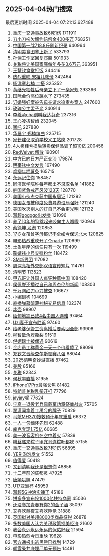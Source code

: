 ## 2025-04-04热门搜索 
最后更新时间 2025-04-04 07:21:13.627488 
1. [重庆一交通事故致6死1伤](https://s.weibo.com/weibo?q=%23%E9%87%8D%E5%BA%86%E4%B8%80%E4%BA%A4%E9%80%9A%E4%BA%8B%E6%95%85%E8%87%B46%E6%AD%BB1%E4%BC%A4%23&t=31&band_rank=1&Refer=top) 1711911
1. [刀小刀拖欠解约赔偿金400多万](https://s.weibo.com/weibo?q=%23%E5%88%80%E5%B0%8F%E5%88%80%E6%8B%96%E6%AC%A0%E8%A7%A3%E7%BA%A6%E8%B5%94%E5%81%BF%E9%87%91400%E5%A4%9A%E4%B8%87%23&t=31&band_rank=2&Refer=top) 768251
1. [中国第一胖718.8斤刷新纪录](https://s.weibo.com/weibo?q=%23%E4%B8%AD%E5%9B%BD%E7%AC%AC%E4%B8%80%E8%83%96718.8%E6%96%A4%E5%88%B7%E6%96%B0%E7%BA%AA%E5%BD%95%23&t=31&band_rank=5&Refer=top) 640964
1. [清明美食图鉴上新了](https://s.weibo.com/weibo?q=%23%E6%B8%85%E6%98%8E%E7%BE%8E%E9%A3%9F%E5%9B%BE%E9%89%B4%E4%B8%8A%E6%96%B0%E4%BA%86%23&t=31&band_rank=3&Refer=top) 533793
1. [孙俪工作室回复邓超](https://s.weibo.com/weibo?q=%23%E5%AD%99%E4%BF%AA%E5%B7%A5%E4%BD%9C%E5%AE%A4%E5%9B%9E%E5%A4%8D%E9%82%93%E8%B6%85%23&t=31&band_rank=4&Refer=top) 501933
1. [关税将让美国家庭每年多花3.6万元](https://s.weibo.com/weibo?q=%23%E5%85%B3%E7%A8%8E%E5%B0%86%E8%AE%A9%E7%BE%8E%E5%9B%BD%E5%AE%B6%E5%BA%AD%E6%AF%8F%E5%B9%B4%E5%A4%9A%E8%8A%B13.6%E4%B8%87%E5%85%83%23&t=31&band_rank=5&Refer=top) 363951
1. [王楚钦食堂打饭](https://s.weibo.com/weibo?q=%E7%8E%8B%E6%A5%9A%E9%92%A6%E9%A3%9F%E5%A0%82%E6%89%93%E9%A5%AD&t=31&band_rank=6&Refer=top) 344416
1. [热烈重映 宋祖儿戏份](https://s.weibo.com/weibo?q=%E7%83%AD%E7%83%88%E9%87%8D%E6%98%A0%20%E5%AE%8B%E7%A5%96%E5%84%BF%E6%88%8F%E4%BB%BD&t=31&band_rank=7&Refer=top) 342464
1. [杨洋章若楠 二搭](https://s.weibo.com/weibo?q=%E6%9D%A8%E6%B4%8B%E7%AB%A0%E8%8B%A5%E6%A5%A0%20%E4%BA%8C%E6%90%AD&t=31&band_rank=8&Refer=top) 325352
1. [黄继光牺牲后母亲立下了一条家规](https://s.weibo.com/weibo?q=%23%E9%BB%84%E7%BB%A7%E5%85%89%E7%89%BA%E7%89%B2%E5%90%8E%E6%AF%8D%E4%BA%B2%E7%AB%8B%E4%B8%8B%E4%BA%86%E4%B8%80%E6%9D%A1%E5%AE%B6%E8%A7%84%23&t=31&band_rank=9&Refer=top) 293366
1. [国际金价高位跳水了](https://s.weibo.com/weibo?q=%23%E5%9B%BD%E9%99%85%E9%87%91%E4%BB%B7%E9%AB%98%E4%BD%8D%E8%B7%B3%E6%B0%B4%E4%BA%86%23&t=31&band_rank=11&Refer=top) 273435
1. [订婚强奸案被告母亲请求追责办案人](https://s.weibo.com/weibo?q=%23%E8%AE%A2%E5%A9%9A%E5%BC%BA%E5%A5%B8%E6%A1%88%E8%A2%AB%E5%91%8A%E6%AF%8D%E4%BA%B2%E8%AF%B7%E6%B1%82%E8%BF%BD%E8%B4%A3%E5%8A%9E%E6%A1%88%E4%BA%BA%23&t=31&band_rank=10&Refer=top) 247600
1. [玫瑰公主孟子义](https://s.weibo.com/weibo?q=%23%E7%8E%AB%E7%91%B0%E5%85%AC%E4%B8%BB%E5%AD%9F%E5%AD%90%E4%B9%89%23&t=31&band_rank=11&Refer=top) 240914
1. [李羲承cha别叫我达芬奇](https://s.weibo.com/weibo?q=%23%E6%9D%8E%E7%BE%B2%E6%89%BFcha%E5%88%AB%E5%8F%AB%E6%88%91%E8%BE%BE%E8%8A%AC%E5%A5%87%23&t=31&band_rank=12&Refer=top) 237316
1. [王心凌拔智齿](https://s.weibo.com/weibo?q=%23%E7%8E%8B%E5%BF%83%E5%87%8C%E6%8B%94%E6%99%BA%E9%BD%BF%23&t=31&band_rank=13&Refer=top) 232045
1. [哪吒](https://s.weibo.com/weibo?q=%E5%93%AA%E5%90%92&t=31&band_rank=2&Refer=top) 227880
1. [华晨宇 郑楠编曲](https://s.weibo.com/weibo?q=%E5%8D%8E%E6%99%A8%E5%AE%87%20%E9%83%91%E6%A5%A0%E7%BC%96%E6%9B%B2&t=31&band_rank=14&Refer=top) 225715
1. [家长建议取消学校义工站岗](https://s.weibo.com/weibo?q=%23%E5%AE%B6%E9%95%BF%E5%BB%BA%E8%AE%AE%E5%8F%96%E6%B6%88%E5%AD%A6%E6%A0%A1%E4%B9%89%E5%B7%A5%E7%AB%99%E5%B2%97%23&t=31&band_rank=15&Refer=top) 201728
1. [4人卖鞋亏损后转卖保健品骗了超10亿](https://s.weibo.com/weibo?q=%234%E4%BA%BA%E5%8D%96%E9%9E%8B%E4%BA%8F%E6%8D%9F%E5%90%8E%E8%BD%AC%E5%8D%96%E4%BF%9D%E5%81%A5%E5%93%81%E9%AA%97%E4%BA%86%E8%B6%8510%E4%BA%BF%23&t=31&band_rank=16&Refer=top) 200456
1. [RedVelvet 解散](https://s.weibo.com/weibo?q=RedVelvet%20%E8%A7%A3%E6%95%A3&t=31&band_rank=8&Refer=top) 190901
1. [中方已向日方严正交涉](https://s.weibo.com/weibo?q=%23%E4%B8%AD%E6%96%B9%E5%B7%B2%E5%90%91%E6%97%A5%E6%96%B9%E4%B8%A5%E6%AD%A3%E4%BA%A4%E6%B6%89%23&t=31&band_rank=17&Refer=top) 179874
1. [明宰铉中文发言](https://s.weibo.com/weibo?q=%23%E6%98%8E%E5%AE%B0%E9%93%89%E4%B8%AD%E6%96%87%E5%8F%91%E8%A8%80%23&t=31&band_rank=18&Refer=top) 167490
1. [鸡柳年糕薯条](https://s.weibo.com/weibo?q=%E9%B8%A1%E6%9F%B3%E5%B9%B4%E7%B3%95%E8%96%AF%E6%9D%A1&t=31&band_rank=19&Refer=top) 165715
1. [永远记住你](https://s.weibo.com/weibo?q=%23%E6%B0%B8%E8%BF%9C%E8%AE%B0%E4%BD%8F%E4%BD%A0%23&t=31&band_rank=45&Refer=top) 158457
1. [同济医学院称每年都出不录取名单](https://s.weibo.com/weibo?q=%23%E5%90%8C%E6%B5%8E%E5%8C%BB%E5%AD%A6%E9%99%A2%E7%A7%B0%E6%AF%8F%E5%B9%B4%E9%83%BD%E5%87%BA%E4%B8%8D%E5%BD%95%E5%8F%96%E5%90%8D%E5%8D%95%23&t=31&band_rank=28&Refer=top) 141862
1. [韩国紧急戒严风波123天](https://s.weibo.com/weibo?q=%23%E9%9F%A9%E5%9B%BD%E7%B4%A7%E6%80%A5%E6%88%92%E4%B8%A5%E9%A3%8E%E6%B3%A2123%E5%A4%A9%23&t=31&band_rank=19&Refer=top) 128770
1. [美国小伙杰克获中国永居证](https://s.weibo.com/weibo?q=%23%E7%BE%8E%E5%9B%BD%E5%B0%8F%E4%BC%99%E6%9D%B0%E5%85%8B%E8%8E%B7%E4%B8%AD%E5%9B%BD%E6%B0%B8%E5%B1%85%E8%AF%81%23&t=31&band_rank=20&Refer=top) 121292
1. [德国女孩被印度免费导游设局强奸](https://s.weibo.com/weibo?q=%23%E5%BE%B7%E5%9B%BD%E5%A5%B3%E5%AD%A9%E8%A2%AB%E5%8D%B0%E5%BA%A6%E5%85%8D%E8%B4%B9%E5%AF%BC%E6%B8%B8%E8%AE%BE%E5%B1%80%E5%BC%BA%E5%A5%B8%23&t=31&band_rank=21&Refer=top) 121240
1. [美国吹灭别人的灯自己不会更光明](https://s.weibo.com/weibo?q=%23%E7%BE%8E%E5%9B%BD%E5%90%B9%E7%81%AD%E5%88%AB%E4%BA%BA%E7%9A%84%E7%81%AF%E8%87%AA%E5%B7%B1%E4%B8%8D%E4%BC%9A%E6%9B%B4%E5%85%89%E6%98%8E%23&t=31&band_rank=22&Refer=top) 121132
1. [邓超gogogo出发喽](https://s.weibo.com/weibo?q=%23%E9%82%93%E8%B6%85gogogo%E5%87%BA%E5%8F%91%E5%96%BD%23&t=31&band_rank=23&Refer=top) 121096
1. [养了10年的狗跳起来咬向主人喉咙](https://s.weibo.com/weibo?q=%23%E5%85%BB%E4%BA%8610%E5%B9%B4%E7%9A%84%E7%8B%97%E8%B7%B3%E8%B5%B7%E6%9D%A5%E5%92%AC%E5%90%91%E4%B8%BB%E4%BA%BA%E5%96%89%E5%92%99%23&t=31&band_rank=24&Refer=top) 120946
1. [蔡徐坤 龙港](https://s.weibo.com/weibo?q=%E8%94%A1%E5%BE%90%E5%9D%A4%20%E9%BE%99%E6%B8%AF&t=31&band_rank=25&Refer=top) 120853
1. [17岁女孩曾字母都记不全如今保送北大](https://s.weibo.com/weibo?q=%2317%E5%B2%81%E5%A5%B3%E5%AD%A9%E6%9B%BE%E5%AD%97%E6%AF%8D%E9%83%BD%E8%AE%B0%E4%B8%8D%E5%85%A8%E5%A6%82%E4%BB%8A%E4%BF%9D%E9%80%81%E5%8C%97%E5%A4%A7%23&t=31&band_rank=26&Refer=top) 120825
1. [电影热烈重映开了个party](https://s.weibo.com/weibo?q=%23%E7%94%B5%E5%BD%B1%E7%83%AD%E7%83%88%E9%87%8D%E6%98%A0%E5%BC%80%E4%BA%86%E4%B8%AAparty%23&t=31&band_rank=27&Refer=top) 120699
1. [土象星座的信任只有一次](https://s.weibo.com/weibo?q=%23%E5%9C%9F%E8%B1%A1%E6%98%9F%E5%BA%A7%E7%9A%84%E4%BF%A1%E4%BB%BB%E5%8F%AA%E6%9C%89%E4%B8%80%E6%AC%A1%23&t=31&band_rank=29&Refer=top) 119499
1. [鞠婧祎小号安慰粉丝](https://s.weibo.com/weibo?q=%23%E9%9E%A0%E5%A9%A7%E7%A5%8E%E5%B0%8F%E5%8F%B7%E5%AE%89%E6%85%B0%E7%B2%89%E4%B8%9D%23&t=31&band_rank=30&Refer=top) 118472
1. [SM新男团](https://s.weibo.com/weibo?q=SM%E6%96%B0%E7%94%B7%E5%9B%A2&t=31&band_rank=31&Refer=top) 117082
1. [周深亮相外交部双语宣传短片](https://s.weibo.com/weibo?q=%23%E5%91%A8%E6%B7%B1%E4%BA%AE%E7%9B%B8%E5%A4%96%E4%BA%A4%E9%83%A8%E5%8F%8C%E8%AF%AD%E5%AE%A3%E4%BC%A0%E7%9F%AD%E7%89%87%23&t=31&band_rank=32&Refer=top) 114761
1. [清明节](https://s.weibo.com/weibo?q=%E6%B8%85%E6%98%8E%E8%8A%82&t=31&band_rank=17&Refer=top) 113523
1. [甲亢哥让外国人疯狂种草中国](https://s.weibo.com/weibo?q=%E7%94%B2%E4%BA%A2%E5%93%A5%E8%AE%A9%E5%A4%96%E5%9B%BD%E4%BA%BA%E7%96%AF%E7%8B%82%E7%A7%8D%E8%8D%89%E4%B8%AD%E5%9B%BD&t=31&band_rank=33&Refer=top) 108420
1. [侯佩岑还播过自己和周杰伦的新闻](https://s.weibo.com/weibo?q=%23%E4%BE%AF%E4%BD%A9%E5%B2%91%E8%BF%98%E6%92%AD%E8%BF%87%E8%87%AA%E5%B7%B1%E5%92%8C%E5%91%A8%E6%9D%B0%E4%BC%A6%E7%9A%84%E6%96%B0%E9%97%BB%23&t=31&band_rank=34&Refer=top) 108303
1. [千万网红刀小刀被查](https://s.weibo.com/weibo?q=%23%E5%8D%83%E4%B8%87%E7%BD%91%E7%BA%A2%E5%88%80%E5%B0%8F%E5%88%80%E8%A2%AB%E6%9F%A5%23&t=31&band_rank=35&Refer=top) 106677
1. [小婉训狗](https://s.weibo.com/weibo?q=%E5%B0%8F%E5%A9%89%E8%AE%AD%E7%8B%97&t=31&band_rank=36&Refer=top) 104699
1. [直播弹幕暗藏神秘交易信息](https://s.weibo.com/weibo?q=%E7%9B%B4%E6%92%AD%E5%BC%B9%E5%B9%95%E6%9A%97%E8%97%8F%E7%A5%9E%E7%A7%98%E4%BA%A4%E6%98%93%E4%BF%A1%E6%81%AF&t=31&band_rank=37&Refer=top) 102374
1. [冰壶](https://s.weibo.com/weibo?q=%E5%86%B0%E5%A3%B6&t=31&band_rank=38&Refer=top) 98907
1. [缅甸地震已致4名中国人遇难](https://s.weibo.com/weibo?q=%23%E7%BC%85%E7%94%B8%E5%9C%B0%E9%9C%87%E5%B7%B2%E8%87%B44%E5%90%8D%E4%B8%AD%E5%9B%BD%E4%BA%BA%E9%81%87%E9%9A%BE%23&t=31&band_rank=39&Refer=top) 97464
1. [Uzi妻子宣布胜诉](https://s.weibo.com/weibo?q=%23Uzi%E5%A6%BB%E5%AD%90%E5%AE%A3%E5%B8%83%E8%83%9C%E8%AF%89%23&t=31&band_rank=40&Refer=top) 97460
1. [给老婆保管工资离婚后要索回全部](https://s.weibo.com/weibo?q=%23%E7%BB%99%E8%80%81%E5%A9%86%E4%BF%9D%E7%AE%A1%E5%B7%A5%E8%B5%84%E7%A6%BB%E5%A9%9A%E5%90%8E%E8%A6%81%E7%B4%A2%E5%9B%9E%E5%85%A8%E9%83%A8%23&t=31&band_rank=41&Refer=top) 93908
1. [柳智敏角膜撕裂](https://s.weibo.com/weibo?q=%23%E6%9F%B3%E6%99%BA%E6%95%8F%E8%A7%92%E8%86%9C%E6%92%95%E8%A3%82%23&t=31&band_rank=20&Refer=top) 91519
1. [倪妮瑞士被偶遇](https://s.weibo.com/weibo?q=%23%E5%80%AA%E5%A6%AE%E7%91%9E%E5%A3%AB%E8%A2%AB%E5%81%B6%E9%81%87%23&t=31&band_rank=42&Refer=top) 90619
1. [金店员工称黄金一天一个价看傻了](https://s.weibo.com/weibo?q=%23%E9%87%91%E5%BA%97%E5%91%98%E5%B7%A5%E7%A7%B0%E9%BB%84%E9%87%91%E4%B8%80%E5%A4%A9%E4%B8%80%E4%B8%AA%E4%BB%B7%E7%9C%8B%E5%82%BB%E4%BA%86%23&t=31&band_rank=43&Refer=top) 88099
1. [郑钦文晋级查尔斯顿赛八强](https://s.weibo.com/weibo?q=%23%E9%83%91%E9%92%A6%E6%96%87%E6%99%8B%E7%BA%A7%E6%9F%A5%E5%B0%94%E6%96%AF%E9%A1%BF%E8%B5%9B%E5%85%AB%E5%BC%BA%23&t=31&band_rank=24&Refer=top) 88044
1. [2025清明奇妙游直播](https://s.weibo.com/weibo?q=%232025%E6%B8%85%E6%98%8E%E5%A5%87%E5%A6%99%E6%B8%B8%E7%9B%B4%E6%92%AD%23&t=31&band_rank=44&Refer=top) 87462
1. [美股](https://s.weibo.com/weibo?q=%E7%BE%8E%E8%82%A1&t=31&band_rank=45&Refer=top) 85166
1. [关税](https://s.weibo.com/weibo?q=%E5%85%B3%E7%A8%8E&t=31&band_rank=46&Refer=top) 82343
1. [何秋亊直播](https://s.weibo.com/weibo?q=%E4%BD%95%E7%A7%8B%E4%BA%8A%E7%9B%B4%E6%92%AD&t=31&band_rank=47&Refer=top) 81955
1. [iPhone17Pro最强长焦](https://s.weibo.com/weibo?q=%23iPhone17Pro%E6%9C%80%E5%BC%BA%E9%95%BF%E7%84%A6%23&t=31&band_rank=48&Refer=top) 81482
1. [特朗普关税乱拳开打](https://s.weibo.com/weibo?q=%23%E7%89%B9%E6%9C%97%E6%99%AE%E5%85%B3%E7%A8%8E%E4%B9%B1%E6%8B%B3%E5%BC%80%E6%89%93%23&t=31&band_rank=10&Refer=top) 77796
1. [jayjay呢](https://s.weibo.com/weibo?q=jayjay%E5%91%A2&t=31&band_rank=49&Refer=top) 77624
1. [宁夏一退役老兵佩戴军功章祭奠战友](https://s.weibo.com/weibo?q=%23%E5%AE%81%E5%A4%8F%E4%B8%80%E9%80%80%E5%BD%B9%E8%80%81%E5%85%B5%E4%BD%A9%E6%88%B4%E5%86%9B%E5%8A%9F%E7%AB%A0%E7%A5%AD%E5%A5%A0%E6%88%98%E5%8F%8B%23&t=31&band_rank=27&Refer=top) 75705
1. [翟潇闻拿着丁禹兮的牌子](https://s.weibo.com/weibo?q=%23%E7%BF%9F%E6%BD%87%E9%97%BB%E6%8B%BF%E7%9D%80%E4%B8%81%E7%A6%B9%E5%85%AE%E7%9A%84%E7%89%8C%E5%AD%90%23&t=31&band_rank=50&Refer=top) 70829
1. [马航MH370搜救预计年底重启](https://s.weibo.com/weibo?q=%23%E9%A9%AC%E8%88%AAMH370%E6%90%9C%E6%95%91%E9%A2%84%E8%AE%A1%E5%B9%B4%E5%BA%95%E9%87%8D%E5%90%AF%23&t=31&band_rank=13&Refer=top) 66372
1. [一人一句缅怀先烈](https://s.weibo.com/weibo?q=%23%E4%B8%80%E4%BA%BA%E4%B8%80%E5%8F%A5%E7%BC%85%E6%80%80%E5%85%88%E7%83%88%23&t=31&band_rank=10&Refer=top) 62488
1. [库克套现1.75亿](https://s.weibo.com/weibo?q=%23%E5%BA%93%E5%85%8B%E5%A5%97%E7%8E%B01.75%E4%BA%BF%23&t=31&band_rank=36&Refer=top) 60685
1. [美一波音客机在空中着火](https://s.weibo.com/weibo?q=%E7%BE%8E%E4%B8%80%E6%B3%A2%E9%9F%B3%E5%AE%A2%E6%9C%BA%E5%9C%A8%E7%A9%BA%E4%B8%AD%E7%9D%80%E7%81%AB&t=31&band_rank=33&Refer=top) 57839
1. [粉丝递来粽子甲亢哥连粽叶都吃](https://s.weibo.com/weibo?q=%23%E7%B2%89%E4%B8%9D%E9%80%92%E6%9D%A5%E7%B2%BD%E5%AD%90%E7%94%B2%E4%BA%A2%E5%93%A5%E8%BF%9E%E7%B2%BD%E5%8F%B6%E9%83%BD%E5%90%83%23&t=31&band_rank=35&Refer=top) 57155
1. [重庆一交通事故致7死1伤](https://s.weibo.com/weibo?q=%23%E9%87%8D%E5%BA%86%E4%B8%80%E4%BA%A4%E9%80%9A%E4%BA%8B%E6%95%85%E8%87%B47%E6%AD%BB1%E4%BC%A4%23&t=31&band_rank=36&Refer=top) 56895
1. [YERI泡泡发文](https://s.weibo.com/weibo?q=%23YERI%E6%B3%A1%E6%B3%A1%E5%8F%91%E6%96%87%23&t=31&band_rank=39&Refer=top) 51552
1. [值得爱](https://s.weibo.com/weibo?q=%E5%80%BC%E5%BE%97%E7%88%B1&t=31&band_rank=45&Refer=top) 50418
1. [又到清明我还是很想你](https://s.weibo.com/weibo?q=%23%E5%8F%88%E5%88%B0%E6%B8%85%E6%98%8E%E6%88%91%E8%BF%98%E6%98%AF%E5%BE%88%E6%83%B3%E4%BD%A0%23&t=31&band_rank=41&Refer=top) 48856
1. [十二年前的陈都灵](https://s.weibo.com/weibo?q=%E5%8D%81%E4%BA%8C%E5%B9%B4%E5%89%8D%E7%9A%84%E9%99%88%E9%83%BD%E7%81%B5&t=31&band_rank=49&Refer=top) 47925
1. [唐嫣哄娃](https://s.weibo.com/weibo?q=%23%E5%94%90%E5%AB%A3%E5%93%84%E5%A8%83%23&t=31&band_rank=42&Refer=top) 47479
1. [U17亚洲杯](https://s.weibo.com/weibo?q=%23U17%E4%BA%9A%E6%B4%B2%E6%9D%AF%23&t=31&band_rank=16&Refer=top) 45959
1. [邓超5G冲浪实锤了](https://s.weibo.com/weibo?q=%23%E9%82%93%E8%B6%855G%E5%86%B2%E6%B5%AA%E5%AE%9E%E9%94%A4%E4%BA%86%23&t=31&band_rank=24&Refer=top) 45186
1. [拼多多宣布投1000亿扶持商家](https://s.weibo.com/weibo?q=%23%E6%8B%BC%E5%A4%9A%E5%A4%9A%E5%AE%A3%E5%B8%83%E6%8A%951000%E4%BA%BF%E6%89%B6%E6%8C%81%E5%95%86%E5%AE%B6%23&t=31&band_rank=50&Refer=top) 45036
1. [还没参加青春有你2的金子涵](https://s.weibo.com/weibo?q=%23%E8%BF%98%E6%B2%A1%E5%8F%82%E5%8A%A0%E9%9D%92%E6%98%A5%E6%9C%89%E4%BD%A02%E7%9A%84%E9%87%91%E5%AD%90%E6%B6%B5%23&t=31&band_rank=40&Refer=top) 35097
1. [又喜欢熬夜又喜欢睡觉](https://s.weibo.com/weibo?q=%E5%8F%88%E5%96%9C%E6%AC%A2%E7%86%AC%E5%A4%9C%E5%8F%88%E5%96%9C%E6%AC%A2%E7%9D%A1%E8%A7%89&t=31&band_rank=25&Refer=top) 31888
1. [英国拟对美超8000类商品征税](https://s.weibo.com/weibo?q=%23%E8%8B%B1%E5%9B%BD%E6%8B%9F%E5%AF%B9%E7%BE%8E%E8%B6%858000%E7%B1%BB%E5%95%86%E5%93%81%E5%BE%81%E7%A8%8E%23&t=31&band_rank=48&Refer=top) 26878
1. [多数美国人认为关税政策损美经济](https://s.weibo.com/weibo?q=%23%E5%A4%9A%E6%95%B0%E7%BE%8E%E5%9B%BD%E4%BA%BA%E8%AE%A4%E4%B8%BA%E5%85%B3%E7%A8%8E%E6%94%BF%E7%AD%96%E6%8D%9F%E7%BE%8E%E7%BB%8F%E6%B5%8E%23&t=31&band_rank=48&Refer=top) 21602
1. [我会永远永远永远的保佑好我](https://s.weibo.com/weibo?q=%E6%88%91%E4%BC%9A%E6%B0%B8%E8%BF%9C%E6%B0%B8%E8%BF%9C%E6%B0%B8%E8%BF%9C%E7%9A%84%E4%BF%9D%E4%BD%91%E5%A5%BD%E6%88%91&t=31&band_rank=39&Refer=top) 21594
1. [电影热烈今日重映](https://s.weibo.com/weibo?q=%23%E7%94%B5%E5%BD%B1%E7%83%AD%E7%83%88%E4%BB%8A%E6%97%A5%E9%87%8D%E6%98%A0%23&t=31&band_rank=49&Refer=top) 19628
1. [官方通报出逃黑熊已找到](https://s.weibo.com/weibo?q=%23%E5%AE%98%E6%96%B9%E9%80%9A%E6%8A%A5%E5%87%BA%E9%80%83%E9%BB%91%E7%86%8A%E5%B7%B2%E6%89%BE%E5%88%B0%23&t=31&band_rank=48&Refer=top) 14729
1. [朝雪录井底埋尸单元预告](https://s.weibo.com/weibo?q=%E6%9C%9D%E9%9B%AA%E5%BD%95%E4%BA%95%E5%BA%95%E5%9F%8B%E5%B0%B8%E5%8D%95%E5%85%83%E9%A2%84%E5%91%8A&t=31&band_rank=50&Refer=top) 14481
